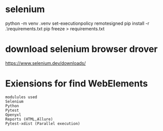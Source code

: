 # selenium
python -m venv .venv
set-executionpolicy remotesigned
pip install -r .\requirements.txt
pip freeze > requirements.txt
# download selenium browser drover
https://www.selenium.dev/downloads/

# Exiensions for find WebElements
```
modulules used
Selenium
Python
Pytest
Openyxl
Reports (HTML,Allure)
Pytest-xdist (Parallel execution)
```
